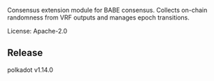 Consensus extension module for BABE consensus. Collects on-chain randomness
from VRF outputs and manages epoch transitions.

License: Apache-2.0


## Release

polkadot v1.14.0

